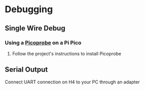 # Debugging

## Single Wire Debug
### Using a [Picoprobe](https://github.com/raspberrypi/picoprobe) on a Pi Pico
1. Follow the project's instructions to install Picoprobe


## Serial Output
Connect UART connection on H4 to your PC through an adapter
